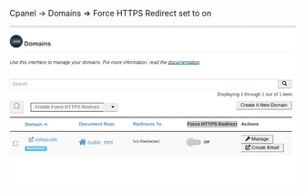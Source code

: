  Cpanel -> Domains => 	Force HTTPS Redirect set to on

 ![](https://github.com/harryji168/Pictures/blob/5597d1e6bcb1739517918e4f0d2dd9a7bb2f0021/Screenshot%20from%202021-12-12%2020-29-30.png)